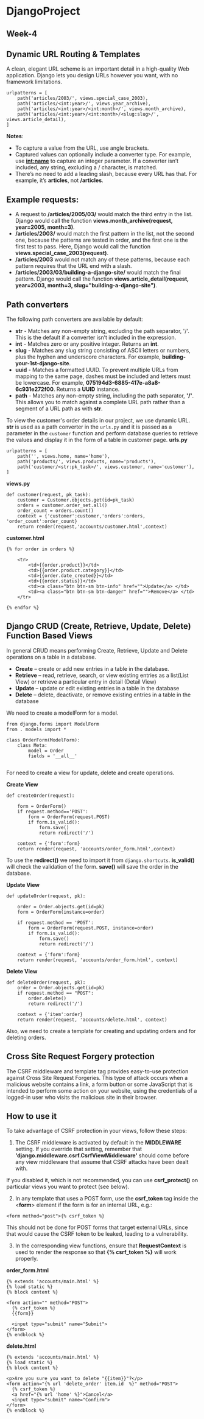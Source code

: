# DjangoProject
## Week-4

## Dynamic URL Routing & Templates
A clean, elegant URL scheme is an important detail in a high-quality Web application. Django lets you design URLs however you want, with no framework limitations.
```
urlpatterns = [
    path('articles/2003/', views.special_case_2003),
    path('articles/<int:year>/', views.year_archive),
    path('articles/<int:year>/<int:month>/', views.month_archive),
    path('articles/<int:year>/<int:month>/<slug:slug>/', views.article_detail),
]
```
**Notes**:

* To capture a value from the URL, use angle brackets.
* Captured values can optionally include a converter type. For example, use **<int:name>** to capture an integer parameter. If a converter isn’t included, any string, excluding a / character, is matched.
* There’s no need to add a leading slash, because every URL has that. For example, it’s **articles**, not **/articles**.

## Example requests:

* A request to **/articles/2005/03/** would match the third entry in the list. Django would call the function **views.month_archive(request, year=2005, month=3)**.
* **/articles/2003/** would match the first pattern in the list, not the second one, because the patterns are tested in order, and the first one is the first test to pass. Here, Django would call the function **views.special_case_2003(request)**.
* **/articles/2003** would not match any of these patterns, because each pattern requires that the URL end with a slash.
* **/articles/2003/03/building-a-django-site/** would match the final pattern. Django would call the function **views.article_detail(request, year=2003, month=3, slug="building-a-django-site")**.

## Path converters
The following path converters are available by default:

* **str** - Matches any non-empty string, excluding the path separator, '/'. This is the default if a converter isn’t included in the expression.
* **int** - Matches zero or any positive integer. Returns an **int**.
* **slug** - Matches any slug string consisting of ASCII letters or numbers, plus the hyphen and underscore characters. For example, **building-your-1st-django-site**.
* **uuid** - Matches a formatted UUID. To prevent multiple URLs from mapping to the same page, dashes must be included and letters must be lowercase. For example, **075194d3-6885-417e-a8a8-6c931e272f00**. Returns a **UUID** instance.
* **path** - Matches any non-empty string, including the path separator, **'/'**. This allows you to match against a complete URL path rather than a segment of a URL path as with **str**.

To view the customer's order details in our project, we use dynamic URL. **str** is used as a path converter in the `urls.py` and it is passed as a parameter in the `customer` function and perform database queries to retrieve the values and display it in the form of a table in customer page.
**urls.py**
```
urlpatterns = [
    path('', views.home, name='home'),
    path('products/', views.products, name='products'),
    path('customer/<str:pk_task>/', views.customer, name='customer'),
]
```
**views.py**
```
def customer(request, pk_task):
	customer = Customer.objects.get(id=pk_task)
	orders = customer.order_set.all()
	order_count = orders.count()
	context = {'customer':customer,'orders':orders, 'order_count':order_count}
	return render(request,'accounts/customer.html',context)
```
**customer.html**
```
{% for order in orders %}

	<tr>
		<td>{{order.product}}</td>
		<td>{{order.product.category}}</td>
		<td>{{order.date_created}}</td>
		<td>{{order.status}}</td>
		<td><a class="btn btn-sm btn-info" href="">Update</a> </td>
		<td><a class="btn btn-sm btn-danger" href="">Remove</a> </td>
	</tr>
				
{% endfor %}
```

## Django CRUD (Create, Retrieve, Update, Delete) Function Based Views
In general CRUD means performing Create, Retrieve, Update and Delete operations on a table in a database.

* **Create** – create or add new entries in a table in the database.
* **Retrieve** – read, retrieve, search, or view existing entries as a list(List View) or retrieve a particular entry in detail (Detail View)
* **Update** – update or edit existing entries in a table in the database
* **Delete** – delete, deactivate, or remove existing entries in a table in the database

We need to create a modelForm for a model.
```
from django.forms import ModelForm
from . models import *

class OrderForm(ModelForm):
	class Meta:
		model = Order
		fields = '__all__'
		
```
For need to create a view for update, delete and create operations.

**Create View**
```
def createOrder(request):

	form = OrderForm()
	if request.method=='POST':
		form = OrderForm(request.POST)
		if form.is_valid():
			form.save()
			return redirect('/')
			
	context = {'form':form}
	return render(request, 'accounts/order_form.html',context)
```
To use the **redirect()** we need to import it from `django.shortcuts`. **is_valid()** will check the validation of the form. **save()** will save the order in the database.

**Update View**
```
def updateOrder(request, pk):

	order = Order.objects.get(id=pk)
	form = OrderForm(instance=order)

	if request.method == 'POST':
		form = OrderForm(request.POST, instance=order)
		if form.is_valid():
			form.save()
			return redirect('/')

	context = {'form':form}
	return render(request, 'accounts/order_form.html', context)	
```
**Delete View**
```
def deleteOrder(request, pk):
	order = Order.objects.get(id=pk)
	if request.method == "POST":
		order.delete()
		return redirect('/')

	context = {'item':order}
	return render(request, 'accounts/delete.html', context)
```
Also, we need to create a template for creating and updating orders and for deleting orders.

## Cross Site Request Forgery protection
The CSRF middleware and template tag provides easy-to-use protection against Cross Site Request Forgeries. This type of attack occurs when a malicious website contains a link, a form button or some JavaScript that is intended to perform some action on your website, using the credentials of a logged-in user who visits the malicious site in their browser.

## How to use it
To take advantage of CSRF protection in your views, follow these steps:

1. The CSRF middleware is activated by default in the **MIDDLEWARE** setting. If you override that setting, remember that **'django.middleware.csrf.CsrfViewMiddleware'** should come before any view middleware that assume that CSRF attacks have been dealt with.

  If you disabled it, which is not recommended, you can use **csrf_protect()** on particular views you want to protect (see below).

2. In any template that uses a POST form, use the **csrf_token** tag inside the <**form**> element if the form is for an internal URL, e.g.:
  ```
  <form method="post">{% csrf_token %}
  ```
  This should not be done for POST forms that target external URLs, since that would cause the CSRF token to be leaked, leading to a vulnerability.

3. In the corresponding view functions, ensure that **RequestContext** is used to render the response so that **{% csrf_token %}** will work properly. 

**order_form.html**
```
{% extends 'accounts/main.html' %} 
{% load static %} 
{% block content %} 

<form action="" method="POST">
  {% csrf_token %}
  {{form}}

  <input type="submit" name="Submit">
</form>
{% endblock %}
```
**delete.html**
```
{% extends 'accounts/main.html' %}
{% load static %}
{% block content %}

<p>Are you sure you want to delete "{{item}}"?</p>
<form action="{% url 'delete_order' item.id  %}" method="POST">
  {% csrf_token %}
  <a href="{% url 'home' %}">Cancel</a>
  <input type="submit" name="Confirm">
</form>
{% endblock %}
```
